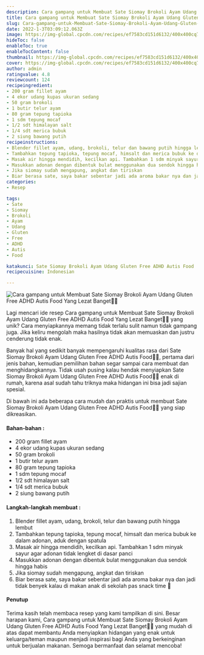 ```yaml
---
description: Cara gampang untuk Membuat Sate Siomay Brokoli Ayam Udang Gluten Free ADHD Autis Food Yang Lezat Banget"
title: Cara gampang untuk Membuat Sate Siomay Brokoli Ayam Udang Gluten Free ADHD Autis Food Yang Lezat Banget
slug: Cara-gampang-untuk-Membuat-Sate-Siomay-Brokoli-Ayam-Udang-Gluten-Free-ADHD-Autis-Food-Yang-Lezat-Banget
date: 2022-1-3T03:09:12.063Z
image: https://img-global.cpcdn.com/recipes/ef7583cd151d6132/400x400cq70/photo.jpg
hideToc: false
enableToc: true
enableTocContent: false
thumbnail: https://img-global.cpcdn.com/recipes/ef7583cd151d6132/400x400cq70/photo.jpg
cover: https://img-global.cpcdn.com/recipes/ef7583cd151d6132/400x400cq70/photo.jpg
author: admin
ratingvalue: 4.8
reviewcount: 124
recipeingredient:
- 200 gram fillet ayam
- 4 ekor udang kupas ukuran sedang
- 50 gram brokoli
- 1 butir telur ayam
- 80 gram tepung tapioka
- 1 sdm tepung mocaf
- 1/2 sdt himalayan salt
- 1/4 sdt merica bubuk
- 2 siung bawang putih
recipeinstructions:
- Blender fillet ayam, udang, brokoli, telur dan bawang putih hingga lembut
- Tambahkan tepung tapioka, tepung mocaf, himsalt dan merica bubuk ke dalam adonan, aduk dengan spatula
- Masak air hingga mendidih, kecilkan api. Tambahkan 1 sdm minyak sayur agar adonan tidak lengket di dasar panci
- Masukkan adonan dengan dibentuk bulat menggunakan dua sendok hingga habis
- Jika siomay sudah mengapung, angkat dan tiriskan
- Biar berasa sate, saya bakar sebentar jadi ada aroma bakar nya dan jadi tidak benyek kalau di makan anak di sekolah pas snack time 🤗
categories:
- Resep

tags:
- Sate
- Siomay
- Brokoli
- Ayam
- Udang
- Gluten
- Free
- ADHD
- Autis
- Food

katakunci: Sate Siomay Brokoli Ayam Udang Gluten Free ADHD Autis Food
recipecuisine: Indonesian

---
```


![Cara gampang untuk Membuat Sate Siomay Brokoli Ayam Udang Gluten Free ADHD Autis Food Yang Lezat Banget👩‍🍳](https://img-global.cpcdn.com/recipes/ef7583cd151d6132/400x400cq70/photo.jpg)

Lagi mencari ide resep Cara gampang untuk Membuat Sate Siomay Brokoli Ayam Udang Gluten Free ADHD Autis Food Yang Lezat Banget👩‍🍳 yang unik? Cara menyiapkannya memang tidak terlalu sulit namun tidak gampang juga. Jika keliru mengolah maka hasilnya tidak akan memuaskan dan justru cenderung tidak enak.

Banyak hal yang sedikit banyak mempengaruhi kualitas rasa dari Sate Siomay Brokoli Ayam Udang Gluten Free ADHD Autis Food👩‍🍳, pertama dari jenis bahan, kemudian pemilihan bahan segar sampai cara membuat dan menghidangkannya. Tidak usah pusing kalau hendak menyiapkan Sate Siomay Brokoli Ayam Udang Gluten Free ADHD Autis Food👩‍🍳 enak di rumah, karena asal sudah tahu triknya maka hidangan ini bisa jadi sajian spesial.

Di bawah ini ada beberapa cara mudah dan praktis untuk membuat Sate Siomay Brokoli Ayam Udang Gluten Free ADHD Autis Food👩‍🍳 yang siap dikreasikan.

<!--inarticleads1-->

#### Bahan-bahan :

- 200 gram fillet ayam
- 4 ekor udang kupas ukuran sedang
- 50 gram brokoli
- 1 butir telur ayam
- 80 gram tepung tapioka
- 1 sdm tepung mocaf
- 1/2 sdt himalayan salt
- 1/4 sdt merica bubuk
- 2 siung bawang putih

<!--inarticleads2-->

#### Langkah-langkah membuat :

1. Blender fillet ayam, udang, brokoli, telur dan bawang putih hingga lembut
1. Tambahkan tepung tapioka, tepung mocaf, himsalt dan merica bubuk ke dalam adonan, aduk dengan spatula
1. Masak air hingga mendidih, kecilkan api. Tambahkan 1 sdm minyak sayur agar adonan tidak lengket di dasar panci
1. Masukkan adonan dengan dibentuk bulat menggunakan dua sendok hingga habis
1. Jika siomay sudah mengapung, angkat dan tiriskan
1. Biar berasa sate, saya bakar sebentar jadi ada aroma bakar nya dan jadi tidak benyek kalau di makan anak di sekolah pas snack time 🤗

#### Penutup

Terima kasih telah membaca resep yang kami tampilkan di sini. Besar harapan kami, Cara gampang untuk Membuat Sate Siomay Brokoli Ayam Udang Gluten Free ADHD Autis Food Yang Lezat Banget👩‍🍳 yang mudah di atas dapat membantu Anda menyiapkan hidangan yang enak untuk keluarga/teman maupun menjadi inspirasi bagi Anda yang berkeinginan untuk berjualan makanan. Semoga bermanfaat dan selamat mencoba!